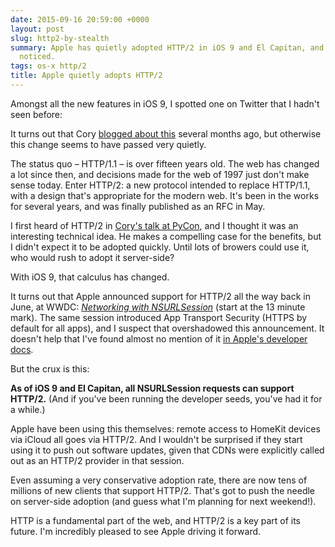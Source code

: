 ```yaml
---
date: 2015-09-16 20:59:00 +0000
layout: post
slug: http2-by-stealth
summary: Apple has quietly adopted HTTP/2 in iOS 9 and El Capitan, and (almost) nobody
  noticed.
tags: os-x http/2
title: Apple quietly adopts HTTP/2
---
```


Amongst all the new features in iOS 9, I spotted one on Twitter that I hadn't seen before:

<null tweet="https://twitter.com/Lukasaoz/status/644243079445221376"/>

It turns out that Cory <a href="https://lukasa.co.uk/2015/06/HTTP2_Picks_Up_Steam_iOS9/">blogged about this</a> several months ago, but otherwise this change seems to have passed very quietly.

The status quo &ndash; HTTP/1.1 &ndash; is over fifteen years old.
The web has changed a lot since then, and decisions made for the web of 1997 just don't make sense today.
Enter HTTP/2: a new protocol intended to replace HTTP/1.1, with a design that's appropriate for the modern web.
It's been in the works for several years, and was finally published as an RFC in May.

I first heard of HTTP/2 in [Cory's talk at PyCon][pycon], and I thought it was an interesting technical idea.
He makes a compelling case for the benefits, but I didn't expect it to be adopted quickly.
Until lots of browers could use it, who would rush to adopt it server-side?

With iOS 9, that calculus has changed.

It turns out that Apple announced support for HTTP/2 all the way back in June, at WWDC: [*Networking with NSURLSession*][wwdc] (start at the 13 minute mark).
The same session introduced App Transport Security (HTTPS by default for all apps), and I suspect that overshadowed this announcement.
It doesn't help that I've found almost no mention of it [in Apple's developer docs][docs].

But the crux is this:

**As of iOS 9 and El Capitan, all NSURLSession requests can support HTTP/2.**
(And if you've been running the developer seeds, you've had it for a while.)

Apple have been using this themselves: remote access to HomeKit devices via iCloud all goes via HTTP/2.
And I wouldn't be surprised if they start using it to push out software updates, given that CDNs were explicitly called out as an HTTP/2 provider in that session.

Even assuming a very conservative adoption rate, there are now tens of millions of new clients that support HTTP/2.
That's got to push the needle on server-side adoption (and guess what I'm planning for next weekend!).

HTTP is a fundamental part of the web, and HTTP/2 is a key part of its future.
I'm incredibly pleased to see Apple driving it forward.

[pycon]: https://www.youtube.com/watch?v=ACXVyvm5eTc
[wwdc]: https://developer.apple.com/videos/wwdc/2015/?id=711
[docs]: https://developer.apple.com/search/?q=http%2F2
